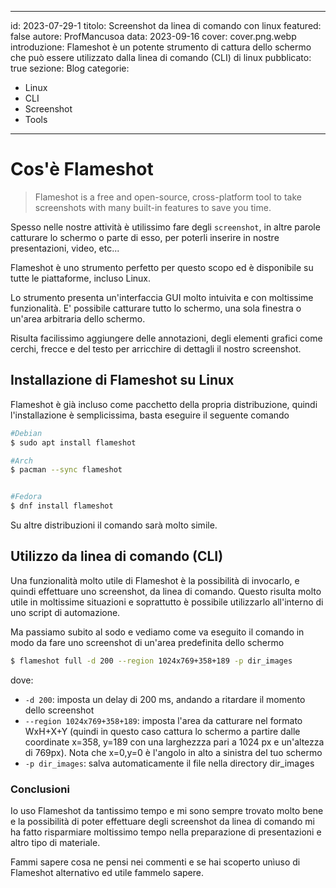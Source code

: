 
---
id: 2023-07-29-1
titolo: Screenshot da linea di comando con linux
featured: false
autore: ProfMancusoa
data: 2023-09-16
cover: cover.png.webp
introduzione: Flameshot è un potente strumento di cattura dello schermo che può essere utilizzato dalla linea di comando (CLI) di linux
pubblicato: true
sezione: Blog
categorie:
  - Linux
  - CLI
  - Screenshot
  - Tools
---

# Cos'è Flameshot

> Flameshot is a free and open-source, cross-platform tool to take screenshots with many built-in features to save you time.

Spesso nelle nostre attività è utilissimo fare degli `screenshot`, in altre parole catturare lo schermo o parte di esso, per poterli inserire in nostre presentazioni, video, etc...

Flameshot è uno strumento perfetto per questo scopo ed è disponibile su tutte le piattaforme, incluso Linux.

Lo strumento presenta un'interfaccia GUI molto intuivita e con moltissime funzionalità.
E' possibile catturare tutto lo schermo, una sola finestra o un'area arbitraria dello schermo.

Risulta facilissimo aggiungere delle annotazioni, degli elementi grafici come cerchi, frecce e del testo per arricchire di dettagli il nostro screenshot.

## Installazione di Flameshot su Linux


Flameshot è già incluso come pacchetto della propria distribuzione, quindi l'installazione è semplicissima, basta eseguire il seguente comando


```bash
#Debian
$ sudo apt install flameshot

#Arch
$ pacman --sync flameshot


#Fedora
$ dnf install flameshot
```

Su altre distribuzioni il comando sarà molto simile.


## Utilizzo da linea di comando (CLI)

Una funzionalità molto utile di Flameshot è la possibilità di invocarlo, e quindi effettuare uno screenshot, da linea di comando.
Questo risulta molto utile in moltissime situazioni e soprattutto è possibile utilizzarlo all'interno di uno script di automazione.

Ma passiamo subito al sodo e vediamo come va eseguito il comando in modo da fare uno screenshot di un'area predefinita dello schermo


```bash
$ flameshot full -d 200 --region 1024x769+358+189 -p dir_images
```

dove:

- `-d 200`: imposta un delay di 200 ms, andando a ritardare il momento dello screenshot
- `--region 1024x769+358+189`: imposta l'area da catturare nel formato WxH+X+Y (quindi in questo caso cattura lo schermo a partire dalle coordinate x=358, y=189 con una larghezzza pari a 1024 px e un'altezza di 769px). Nota che x=0,y=0 è l'angolo in alto a sinistra del tuo schermo
- `-p dir_images`: salva automaticamente il file nella directory dir_images

### Conclusioni

Io uso Flameshot da tantissimo tempo e mi sono sempre trovato molto bene e la possibilità di poter effettuare degli screenshot da linea di comando mi ha fatto risparmiare moltissimo tempo nella preparazione di presentazioni e altro tipo di materiale.

Fammi sapere cosa ne pensi nei commenti e se hai scoperto unìuso di Flameshot alternativo ed utile fammelo sapere.